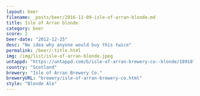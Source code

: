 ```yaml
---
layout: beer
filename: _posts/beer/2016-11-09-isle-of-arran-blonde.md
title: Isle of Arran blonde
category: beer
score: 2
beer-date: "2012-12-25"
desc: "No idea why anyone would buy this twice"
permalink: /beer/:title.html
img: /img/list/isle-of-arran-blonde.jpeg
untappd: "https://untappd.com/b/isle-of-arran-brewery-co--blonde/18918"
country: "Scotland"
brewery: "Isle of Arran Brewery Co."
breweryURL: "brewery/isle-of-arran-brewery-co.html"
style: "Blonde Ale"
---
```

